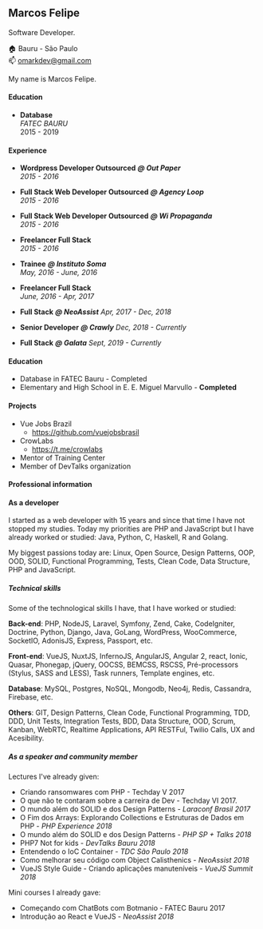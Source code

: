 ## Marcos Felipe

Software Developer.

:house:    Bauru - São Paulo <br>
:mailbox:  omarkdev@gmail.com

My name is Marcos Felipe.

#### Education

* **Database** <br>
*FATEC BAURU* <br>
2015 - 2019

#### Experience

* **Wordpress Developer Outsourced** ***@ Out Paper***<br>
*2015 - 2016*

* **Full Stack Web Developer Outsourced** ***@ Agency Loop***<br>
*2015 - 2016*

* **Full Stack Web Developer Outsourced** ***@ Wi Propaganda***<br>
*2015 - 2016*

* **Freelancer Full Stack**<br>
*2015 - 2016*

* **Trainee** ***@ Instituto Soma***<br>
*May, 2016 - June, 2016*

* **Freelancer Full Stack**<br>
*June, 2016 - Apr, 2017*

* **Full Stack** ***@ NeoAssist***
*Apr, 2017 - Dec, 2018*

* **Senior Developer** ***@ Crawly***
*Dec, 2018 - Currently*

* **Full Stack** ***@ Galata***
*Sept, 2019 - Currently*


#### Education

* Database in FATEC Bauru - Completed
* Elementary and High School in E. E. Miguel Marvullo - __Completed__

#### Projects

* Vue Jobs Brazil
  * https://github.com/vuejobsbrasil
* CrowLabs
  * https://t.me/crowlabs
* Mentor of Training Center
* Member of DevTalks organization

#### Professional information

#### As a developer

I started as a web developer with 15 years and since that time I have not stopped my studies. Today my priorities are PHP and JavaScript but I have already worked or studied: Java, Python, C, Haskell, R and Golang.

My biggest passions today are: Linux, Open Source, Design Patterns, OOP, OOD, SOLID, Functional Programming, Tests, Clean Code, Data Structure, PHP and JavaScript.

##### Technical skills 

Some of the technological skills I have, that I have worked or studied:

**Back-end**: PHP, NodeJS, Laravel, Symfony, Zend, Cake, CodeIgniter, Doctrine, Python, Django, Java, GoLang, WordPress, WooCommerce, SocketIO, AdonisJS, Express, Passport, etc.

**Front-end**: VueJS, NuxtJS, InfernoJS, AngularJS, Angular 2, react, Ionic, Quasar, Phonegap, jQuery, OOCSS, BEMCSS, RSCSS, Pré-processors (Stylus, SASS and LESS), Task runners, Template engines, etc.

**Database**: MySQL, Postgres, NoSQL, Mongodb, Neo4j, Redis, Cassandra, Firebase, etc.

**Others**: GIT, Design Patterns, Clean Code, Functional Programming, TDD, DDD, Unit Tests, Integration Tests, BDD, Data Structure, OOD, Scrum, Kanban, WebRTC, Realtime Applications, API RESTFul, Twilio Calls, UX and Acesibility.

##### As a speaker and community member

Lectures I've already given:

- Criando ransomwares com PHP - Techday V 2017
- O que não te contaram sobre a carreira de Dev - Techday VI 2017.
- O mundo além do SOLID e dos Design Patterns - *Laraconf Brasil 2017*
- O Fim dos Arrays: Explorando Collections e Estruturas de Dados em PHP - *PHP Experience 2018*
- O mundo além do SOLID e dos Design Patterns - *PHP SP + Talks 2018*
- PHP7 Not for kids - *DevTalks Bauru 2018*
- Entendendo o IoC Container - *TDC São Paulo 2018*
- Como melhorar seu código com Object Calisthenics - *NeoAssist 2018*
- VueJS Style Guide - Criando aplicações manuteníveis - *VueJS Summit 2018*

Mini courses I already gave:

- Começando com ChatBots com Botmanio - FATEC Bauru 2017
- Introdução ao React e VueJS - *NeoAssist 2018*

